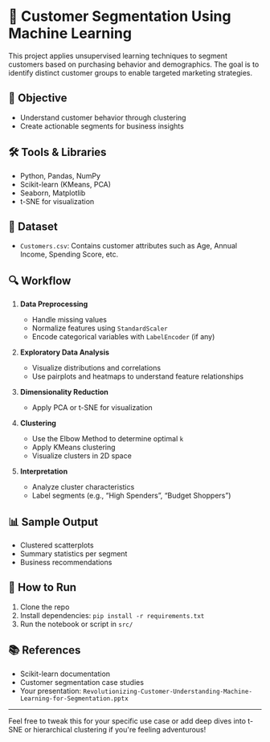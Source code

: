 # 🧠 Customer Segmentation Using Machine Learning

This project applies unsupervised learning techniques to segment customers based on purchasing behavior and demographics. The goal is to identify distinct customer groups to enable targeted marketing strategies.

## 📌 Objective

- Understand customer behavior through clustering
- Create actionable segments for business insights

## 🛠️ Tools & Libraries

- Python, Pandas, NumPy
- Scikit-learn (KMeans, PCA)
- Seaborn, Matplotlib
- t-SNE for visualization

## 📁 Dataset

- `Customers.csv`: Contains customer attributes such as Age, Annual Income, Spending Score, etc.

## 🔍 Workflow

1. **Data Preprocessing**
   - Handle missing values
   - Normalize features using `StandardScaler`
   - Encode categorical variables with `LabelEncoder` (if any)

2. **Exploratory Data Analysis**
   - Visualize distributions and correlations
   - Use pairplots and heatmaps to understand feature relationships

3. **Dimensionality Reduction**
   - Apply PCA or t-SNE for visualization

4. **Clustering**
   - Use the Elbow Method to determine optimal `k`
   - Apply KMeans clustering
   - Visualize clusters in 2D space

5. **Interpretation**
   - Analyze cluster characteristics
   - Label segments (e.g., “High Spenders”, “Budget Shoppers”)

## 📊 Sample Output

- Clustered scatterplots
- Summary statistics per segment
- Business recommendations

## 🚀 How to Run

1. Clone the repo
2. Install dependencies: `pip install -r requirements.txt`
3. Run the notebook or script in `src/`

## 📚 References

- Scikit-learn documentation
- Customer segmentation case studies
- Your presentation: `Revolutionizing-Customer-Understanding-Machine-Learning-for-Segmentation.pptx`

---

Feel free to tweak this for your specific use case or add deep dives into t-SNE or hierarchical clustering if you're feeling adventurous!

